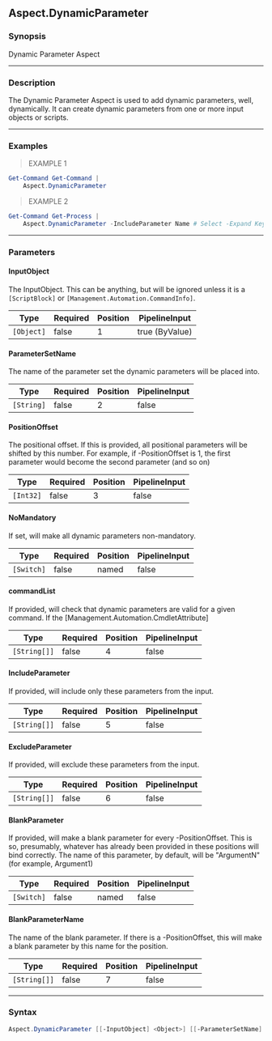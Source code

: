 Aspect.DynamicParameter
-----------------------




### Synopsis
Dynamic Parameter Aspect



---


### Description

The Dynamic Parameter Aspect is used to add dynamic parameters, well, dynamically.
It can create dynamic parameters from one or more input objects or scripts.



---


### Examples
> EXAMPLE 1

```PowerShell
Get-Command Get-Command | 
    Aspect.DynamicParameter
```
> EXAMPLE 2

```PowerShell
Get-Command Get-Process | 
    Aspect.DynamicParameter -IncludeParameter Name # Select -Expand Keys | Should -Be Name
```


---


### Parameters
#### **InputObject**

The InputObject.
This can be anything, but will be ignored unless it is a `[ScriptBlock]` or `[Management.Automation.CommandInfo]`.






|Type      |Required|Position|PipelineInput |
|----------|--------|--------|--------------|
|`[Object]`|false   |1       |true (ByValue)|



#### **ParameterSetName**

The name of the parameter set the dynamic parameters will be placed into.






|Type      |Required|Position|PipelineInput|
|----------|--------|--------|-------------|
|`[String]`|false   |2       |false        |



#### **PositionOffset**

The positional offset.  If this is provided, all positional parameters will be shifted by this number.
For example, if -PositionOffset is 1, the first parameter would become the second parameter (and so on)






|Type     |Required|Position|PipelineInput|
|---------|--------|--------|-------------|
|`[Int32]`|false   |3       |false        |



#### **NoMandatory**

If set, will make all dynamic parameters non-mandatory.






|Type      |Required|Position|PipelineInput|
|----------|--------|--------|-------------|
|`[Switch]`|false   |named   |false        |



#### **commandList**

If provided, will check that dynamic parameters are valid for a given command.
If the [Management.Automation.CmdletAttribute]






|Type        |Required|Position|PipelineInput|
|------------|--------|--------|-------------|
|`[String[]]`|false   |4       |false        |



#### **IncludeParameter**

If provided, will include only these parameters from the input.






|Type        |Required|Position|PipelineInput|
|------------|--------|--------|-------------|
|`[String[]]`|false   |5       |false        |



#### **ExcludeParameter**

If provided, will exclude these parameters from the input.






|Type        |Required|Position|PipelineInput|
|------------|--------|--------|-------------|
|`[String[]]`|false   |6       |false        |



#### **BlankParameter**

If provided, will make a blank parameter for every -PositionOffset.
This is so, presumably, whatever has already been provided in these positions will bind correctly.
The name of this parameter, by default, will be "ArgumentN" (for example, Argument1)






|Type      |Required|Position|PipelineInput|
|----------|--------|--------|-------------|
|`[Switch]`|false   |named   |false        |



#### **BlankParameterName**

The name of the blank parameter.
If there is a -PositionOffset, this will make a blank parameter by this name for the position.






|Type        |Required|Position|PipelineInput|
|------------|--------|--------|-------------|
|`[String[]]`|false   |7       |false        |





---


### Syntax
```PowerShell
Aspect.DynamicParameter [[-InputObject] <Object>] [[-ParameterSetName] <String>] [[-PositionOffset] <Int32>] [-NoMandatory] [[-commandList] <String[]>] [[-IncludeParameter] <String[]>] [[-ExcludeParameter] <String[]>] [-BlankParameter] [[-BlankParameterName] <String[]>] [<CommonParameters>]
```
